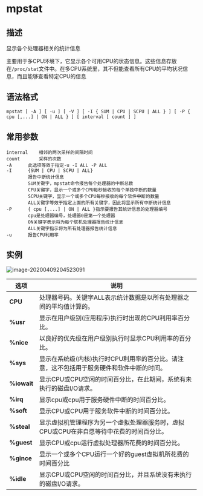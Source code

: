 # mpstat

## 描述

显示各个处理器相关的统计信息

主要用于多CPU环境下，它显示各个可用CPU的状态信息。这些信息存放在`/proc/stat`文件中。在多CPU系统里，其不但能查看所有CPU的平均状况信息，而且能够查看特定CPU的信息

## 语法格式

```shell
mpstat [ -A ] [ -u ] [ -V ] [ -I { SUM | CPU | SCPU | ALL } ] [ -P { cpu [,...] | ON | ALL } ] [ interval [ count ] ]
```

## 常用参数

```shell
internal	相邻的两次采样的间隔时间
count		采样的次数
-A		此选项等效于指定-u -I ALL -P ALL
-I		{SUM | CPU | SCPU | ALL}
        报告中断统计信息
        SUM关键字，mpstat命令报告每个处理器的中断总数
        CPU关键字，显示一个或多个CPU每秒接收的每个单独中断的数量
        SCPU关键字，显示一个或多个CPU每秒接收的每个软件中断的数量
        ALL关键字等效于指定上面的所有关键字，因此将显示所有中断统计信息
-P		{ cpu [,...] | ON | ALL }指示要报告其统计信息的处理器编号
		cpu是处理器编号，处理器0是第一个处理器
		ON关键字表示将为每个联机处理器报告统计信息
		ALL关键字指示将为所有处理器报告统计信息
-u		报告CPU利用率
```

## 实例

![image-20200409204523091](E:\markdata\images\image-20200409204523091.png)

| 选项        | 说明                                                         |
| ----------- | ------------------------------------------------------------ |
| **CPU**     | 处理器号码。关键字ALL表示统计数据是以所有处理器之间的平均值计算的。 |
| **%usr**    | 显示在用户级别(应用程序)执行时出现的CPU利用率百分比。        |
| **%nice**   | 以良好的优先级在用户级别执行时显示CPU利用率的百分比。        |
| **%sys**    | 显示在系统级(内核)执行时CPU利用率的百分比。请注意，这不包括用于服务硬件和软件中断的时间。 |
| **%iowait** | 显示CPU或CPU空闲的时间百分比，在此期间，系统有未执行的磁盘I/O请求。 |
| **%irq**    | 显示cpu或cpu用于服务硬件中断的时间百分比。                   |
| **%soft**   | 显示CPU或CPU用于服务软件中断的时间百分比。                   |
| **%steal**  | 显示虚拟机管理程序为另一个虚拟处理器服务时，虚拟CPU或CPU在非自愿等待中花费的时间百分比。 |
| **%guest**  | 显示CPU或cpu运行虚拟处理器所花费的时间百分比。               |
| **%gince**  | 显示一个或多个CPU运行一个好的guest虚拟机所花费的时间百分比   |
| **%idle**   | 显示CPU或CPU空闲的时间百分比，并且系统没有未执行的磁盘I/O请求。 |
